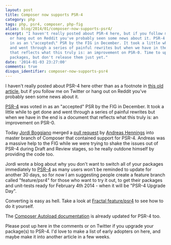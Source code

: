 ```yaml
---
layout: post
title: Composer now supports PSR-4
category: php
tags: php, psr4, composer, php-fig
alias: blog/2014/01/composer-now-supports-psr4/
excerpt: "I haven't really posted about PSR-4 here, but if you follow me on Twitter
  or hang out on Reddit you've probably seen some news about it. PSR-4 was voted
  in as an \"accepted\" PSR by the FIG in December. It took a little while to get done
  and went through a series of painful rewrites but when we have in the end is a document
  that reflects what this truly is: an improvement on PSR-0. Time to upgrade your
  packages, but don't release them just yet."
date: '2014-01-03 23:27:00'
comments: true
disqus_identifier: composer-now-supports-psr4
---
```


I haven't really posted about PSR-4 here other than as a footnote in [this old article](/blog/2013/05/composer-and-psr0-friends-not-relatives), but if you follow me on Twitter or hang out on Reddit you've probably seen some news about it. 

[PSR-4](http://www.php-fig.org/psr/psr-4/) was voted in as an "accepted" PSR by the FIG in December. It took a little while to get done and went through a series of painful rewrites but when we have in the end is a document that reflects what this truly is: an improvement on PSR-0.

Today [Jordi Boggiano](https://twitter.com/Seldaek) merged a [pull request](https://github.com/composer/composer/pull/2459) by [Andreas Hennings](https://github.com/donquixote) into master branch of Composer that contained support for PSR-4. Andreas was a massive help to the FIG while we were trying to shake the issues out of PSR-4 during Draft and Review stages, so he really outdone himself by providing the code too.

Jordi wrote a blog about why you don't want to switch all of your packages immediately to [PSR-4](http://seld.be/notes/psr-4-autoloading-support-in-composer) as many users won't be reminded to update for another 30 days, so for now I am suggesting people create a feature branch called "feature/psr4" for those who want to try it out, to get their packages and unit-tests ready for February 4th 2014 - when it will be "PSR-4 Upgrade Day".

Converting is easy as hell. Take a look at [Fractal feature/psr4](https://github.com/php-loep/fractal/tree/feature/psr4) to see how to do it yourself.

The [Composer Autoload documentation](http://getcomposer.org/doc/04-schema.md#autoload) is already updated for PSR-4 too.

Please post up here in the comments or on Twitter if you upgrade your package(s) to PSR-4. I'd love to make a list of early adopters on here, and maybe make it into another article in a few weeks.

